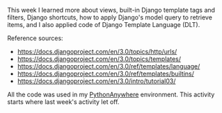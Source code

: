 This week I learned more about views, built-in Django template tags and filters, Django shortcuts, how to apply Django's model query to retrieve items, and I also applied code of Django Template Language (DLT).

Reference sources:

- https://docs.djangoproject.com/en/3.0/topics/http/urls/
- https://docs.djangoproject.com/en/3.0/topics/templates/
- https://docs.djangoproject.com/en/3.0/ref/templates/language/
- https://docs.djangoproject.com/en/3.0/ref/templates/builtins/
- https://docs.djangoproject.com/en/3.0/intro/tutorial03/

All the code was used in my [PythonAnywhere](https://www.pythonanywhere.com) environment. This activity starts where last week's activity let off.

